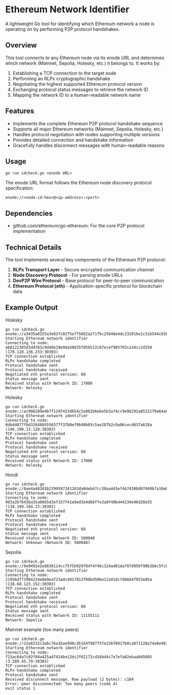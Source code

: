 # Ethereum Network Identifier

A lightweight Go tool for identifying which Ethereum network a node is operating on by performing P2P protocol handshakes.

## Overview

This tool connects to any Ethereum node via its enode URL and determines which network (Mainnet, Sepolia, Holesky, etc.) it belongs to. It works by:

1. Establishing a TCP connection to the target node
2. Performing an RLPx cryptographic handshake
3. Negotiating the highest supported Ethereum protocol version
4. Exchanging protocol status messages to retrieve the network ID
5. Mapping the network ID to a human-readable network name

## Features

- Implements the complete Ethereum P2P protocol handshake sequence
- Supports all major Ethereum networks (Mainnet, Sepolia, Holesky, etc.)
- Handles protocol negotiation with nodes supporting multiple versions
- Provides detailed connection and handshake information
- Gracefully handles disconnect messages with human-readable reasons

## Usage

```
go run idcheck.go <enode URL>
```

The enode URL format follows the Ethereum node discovery protocol specification:
```
enode://<node-id-hex>@<ip-address>:<port>
```

## Dependencies

- github.com/ethereum/go-ethereum: For the core P2P protocol implementation

## Technical Details

The tool implements several key components of the Ethereum P2P protocol:

1. **RLPx Transport Layer** - Secure encrypted communication channel
2. **Node Discovery Protocol** - For parsing enode URLs
3. **DevP2P Wire Protocol** - Base protocol for peer-to-peer communication
4. **Ethereum Protocol (eth)** - Application-specific protocol for blockchain data


## Example Output

Holesky
```
go run idcheck.go enode://a3435a0155a3e837c02f5e7f5662a2f1fbc25b48e4dc232016e1c51b544cb5b4510ef633ea3278c0e970fa8ad8141e2d4d0f9f95456c537ff05fdf9b31c15072@178.128.136.233:30303
Starting Ethereum network identifier
Connecting to node: ab8122385d3dd781c9d46b19e9da50835f85b512c87ecef985703ca34cc2d250 (178.128.136.233:30303)
TCP connection established
RLPx handshake completed
Protocol handshake sent
Protocol handshake received
Negotiated eth protocol version: 68
Status message sent
Received status with Network ID: 17000
Network: Holesky
```

Holesky
```
go run idcheck.go enode://ac906289e4b7f12df423d654c5a962b6ebe5b3a74cc9e06292a85221f9a64a6f1cfdd6b714ed6dacef51578f92b34c60ee91e9ede9c7f8fadc4d347326d95e2b@146.190.13.128:30303
Starting Ethereum network identifier
Connecting to node: 0db44877fbd32648b5556377f37b8ef9b98b03c5ae287b2c9a06cecd637a628a (146.190.13.128:30303)
TCP connection established
RLPx handshake completed
Protocol handshake sent
Protocol handshake received
Negotiated eth protocol version: 68
Status message sent
Received status with Network ID: 17000
Network: Holesky
```

Hoodi
```
go run idcheck.go enode://8ae4a48101b2299597341263da0deb47cc38aa4d3ef4b7430b897d49bfa10eb1ccfe1655679b1ed46928ef177fbf21b86837bd724400196c508427a6f41602cd@134.199.184.23:30303
Starting Ethereum network identifier
Connecting to node: 903a2b76436a55a0665d3ef337f41e8ed3e4d66ffe3a0f40b444234e96d20e55 (134.199.184.23:30303)
TCP connection established
RLPx handshake completed
Protocol handshake sent
Protocol handshake received
Negotiated eth protocol version: 68
Status message sent
Received status with Network ID: 560048
Network: Unknown (Network ID: 560048)
```

Sepolia
```
go run idcheck.go enode://9e9492e2e8836114cc75f5b929784f4f46c324ad01daf87d956f98b3b6c5fcba95524d6e5cf9861dc96a2c8a171ea7105bb554a197455058de185fa870970c7c@138.68.123.152:30303
Starting Ethereum network identifier
Connecting to node: 21956df73984224e0e9eaf23adc4917813f08bd50be12a91dcfd6664f953e85a (138.68.123.152:30303)
TCP connection established
RLPx handshake completed
Protocol handshake sent
Protocol handshake received
Negotiated eth protocol version: 68
Status message sent
Received status with Network ID: 11155111
Network: Sepolia
```

Mainnet example (too many peers)
```
go run idcheck.go enode://22a8232c3abc76a16ae9d6c3b164f98775fe226f0917b0ca871128a74a8e9630b458460865bab457221f1d448dd9791d24c4e5d88786180ac185df813a68d4de@3.209.45.79:30303
Starting Ethereum network identifier
Connecting to node: f23ac6da7c02f84a425a47414be12dc2f62172cd16bd4c7e7efa02ebaa045605 (3.209.45.79:30303)
TCP connection established
RLPx handshake completed
Protocol handshake sent
Received disconnect message. Raw payload (2 bytes): c104
Error: peer disconnected: Too many peers (code 4)
exit status 1
```
